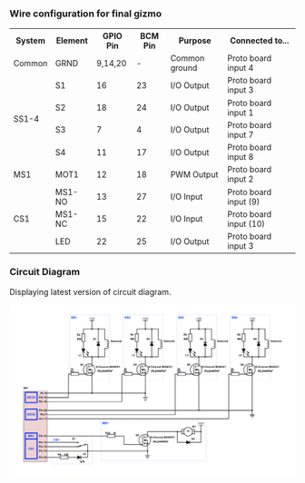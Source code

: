 ### Wire configuration for final gizmo


<table>
  <tr>
    <th>System</th>
    <th>Element</th>
    <th>GPIO Pin</th>
    <th>BCM Pin</th>
    <th>Purpose</th>
    <th>Connected to...</th>
  </tr>
  <tr>
    <td>Common</td>
    <td>GRND</td>
    <td>9,14,20</td>
    <td>-</td>
    <td>Common ground</td>
    <td>Proto board input 4</td>
  </tr>
  <tr>
    <td rowspan="5">SS1-4</td>
    <td>S1</td>
    <td>16</td>
    <td>23</td>
    <td>I/O Output</td>
    <td>Proto board input 3</td>
  </tr>
  <tr>
    <td>S2</td>
    <td>18</td>
    <td>24</td>
    <td>I/O Output</td>
    <td>Proto board input 1</td>
  </tr>
  <tr>
  </tr>
  <tr>
    <td>S3</td>
    <td>7</td>
    <td>4</td>
    <td>I/O Output</td>
    <td>Proto board input 7</td>
  </tr>
  <tr>
    <td>S4</td>
    <td>11</td>
    <td>17</td>
    <td>I/O Output</td>
    <td>Proto board input 8</td>
  </tr>
  <tr>
    <td>MS1</td>
    <td>MOT1</td>
    <td>12</td>
    <td>18</td>
    <td>PWM Output</td>
    <td>Proto board input 2</td>
  </tr>
  <tr>
    <td rowspan="3">CS1</td>
    <td>MS1-NO</td>
    <td>13</td>
    <td>27</td>
    <td>I/O Input</td>
    <td>Proto board input (9)</td>
  </tr>
  <tr>
    <td>MS1-NC</td>
    <td>15</td>
    <td>22</td>
    <td>I/O Input</td>
    <td>Proto board input (10)</td>
  </tr>
  <tr>
    <td>LED</td>
    <td>22</td>
    <td>25</td>
    <td>I/O Output</td>
    <td>Proto board input 3</td>
  </tr>
</table>

### Circuit Diagram

Displaying latest version of circuit diagram.

![](circuit_diagrams/complete-circuit.png)

